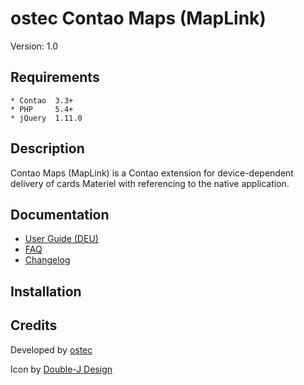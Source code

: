 ostec Contao Maps (MapLink)
======================
Version: 1.0

Requirements
----------------------
    * Contao  3.3+
    * PHP     5.4+
    * jQuery  1.11.0

Description
----------------------
Contao Maps (MapLink) is a Contao extension for device-dependent delivery of cards Materiel with referencing to the native application.


Documentation
----------------------
 * [User Guide (DEU)][2]
 * [FAQ][3]
 * [Changelog][4]


Installation
----------------------


Credits
----------------------
Developed by [ostec][1]

Icon by [Double-J Design][5]
    
[1]: http://www.ostec.de
[2]: https://github.com/ostec/maplink-contao/wiki/User-Guide-(DEU)
[3]: https://github.com/ostec/maplink-contao/wiki/FAQ
[4]: https://github.com/ostec/maplink-contao/blob/master/changes.md
[5]: http://www.doublejdesign.co.uk